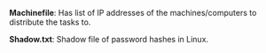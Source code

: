 **Machinefile**: Has list of IP addresses of the machines/computers to distribute the tasks to.

**Shadow.txt**: Shadow file of password hashes in Linux.
